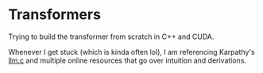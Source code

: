 # Transformers
Trying to build the transformer from scratch in C++ and CUDA.

Whenever I get stuck (which is kinda often lol), I am referencing Karpathy's [llm.c](https://github.com/karpathy/llm.c/tree/master) and multiple online resources that go over intuition and derivations. 
